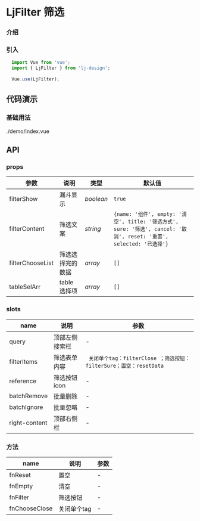 # LjFilter 筛选

### 介绍

### 引入

```js
  import Vue from 'vue';
  import { LjFilter } from 'lj-design';
  
  Vue.use(LjFilter);
```

## 代码演示

### 基础用法

<demo-code>./demo/index.vue</demo-code>

## API

### props

| 参数 | 说明 | 类型 |  默认值 |
|------|------|-----|---------|
| filterShow | 漏斗显示 | _boolean_ | `true` |
| filterContent | 筛选文案 | _string_ | `{name: '组件', empty: '清空', title: '筛选方式', sure: '筛选', cancel: '取消', reset: '重置', selected: '已选择'}` |
| filterChooseList | 筛选选择完的数据 | _array_ | `[]` |
| tableSelArr | table选择项 | _array_ | `[]` |

### slots

| name | 说明 | 参数 |
|------|------|-----|
| query | 顶部左侧搜索栏 | - |
| filterItems | 筛选表单内容 | ` 关闭单个tag：filterClose ；筛选按钮：filterSure；置空：resetData` |
| reference | 筛选按钮icon | - |
| batchRemove | 批量删除 | - |
| batchIgnore | 批量忽略 | - |
| right-content | 顶部右侧栏 | - |

### 方法

| name | 说明 | 参数 |
|------|------|-----|
| fnReset | 置空 | - |
| fnEmpty | 清空 | - |
| fnFilter | 筛选按钮 | - |
| fnChooseClose | 关闭单个tag | - |